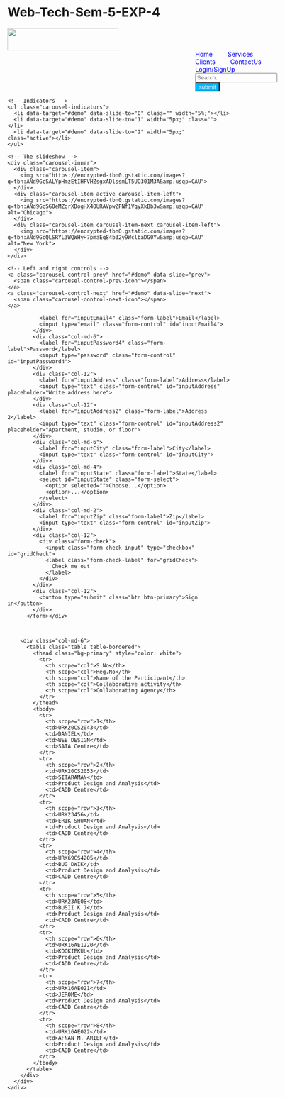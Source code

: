 # Web-Tech-Sem-5-EXP-4

<!DOCTYPE html>
<html><head>
  <meta name="viewport" content="width=device-width, initial-scale=1">
  <link href="https://cdn.jsdelivr.net/npm/bootstrap@5.1.3/dist/css/bootstrap. min.css" rel="stylesheet">
  <script src="https://cdn.jsdelivr.net/npm/bootstrap@5.1.3/dist/js/bootstrap.b undle.min.js"></script>
  <meta charset="utf-8">
  <meta name="viewport" content="width=device-width, initial-scale=1">
  <link rel="stylesheet" href="https://cdn.jsdelivr.net/npm/bootstrap@4.6.1/dist/css/bootstrap.min.css">
  <script src="https://cdn.jsdelivr.net/npm/jquery@3.6.0/dist/jquery.slim.min.js"></script>
  <script src="https://cdn.jsdelivr.net/npm/popper.js@1.16.1/dist/umd/popper.min.js"></script>
  <script src="https://cdn.jsdelivr.net/npm/bootstrap@4.6.1/dist/js/bootstrap.bundle.min.js"></script>
  <style>
   ul li {
        display: inline-block;
        word-spacing: 30px;
        padding-left: 400px;

       
      }
      .carousel-inner img {
    width: 100%;
    height: 500px;
  }
   .reg{
    border:2px solid blue;
    /* width: 50%;
    padding: 10px;  */
  }
    /* .table{
    width:50%;
    height: 50%px;
    float:right;
    margin-bottom: 600px;
  }  */
 
 
 
  </style>
</head>
<body>
    <img src="https://encrypted-tbn0.gstatic.com/images?q=tbn:ANd9GcSeuXftADuVvua0OF8j6cLO-edmDAPzO4Q2OA&amp;usqp=CAU" width="250px" height="50px" style="float: left;">
  <nav>

<nav>
  <div class="a">
    <ul>
        <li style="color:blue;">Home Services Clients ContactUs Login/SignUp <input type="text" placeholder="Search.."><input type="Submit" value="submit" style="background-color:rgb(0, 183, 255) ;color:aliceblue;"></li>
        </ul>
  </div>
</nav>
<div id="demo" class="carousel slide" data-ride="carousel">

    <!-- Indicators -->
    <ul class="carousel-indicators">
      <li data-target="#demo" data-slide-to="0" class="" width="5%;"></li>
      <li data-target="#demo" data-slide-to="1" width="5px;" class=""></li>
      <li data-target="#demo" data-slide-to="2" width="5px;" class="active"></li>
    </ul>
 
    <!-- The slideshow -->
    <div class="carousel-inner">
      <div class="carousel-item">
        <img src="https://encrypted-tbn0.gstatic.com/images?q=tbn:ANd9GcSALYpHmzEtIHFVHZsgxADlssmLT5UO301M3A&amp;usqp=CAU">
      </div>
      <div class="carousel-item active carousel-item-left">
        <img src="https://encrypted-tbn0.gstatic.com/images?q=tbn:ANd9GcSGOeMZqrXDogHX4OURAVpwZFNf1VqyXkBb3w&amp;usqp=CAU" alt="Chicago">
      </div>
      <div class="carousel-item carousel-item-next carousel-item-left">
        <img src="https://encrypted-tbn0.gstatic.com/images?q=tbn:ANd9GcQLSRYL3WQWHyH7pmaEq84b32y9WclbaDG0Yw&amp;usqp=CAU" alt="New York">
      </div>
    </div>
 
    <!-- Left and right controls -->
    <a class="carousel-control-prev" href="#demo" data-slide="prev">
      <span class="carousel-control-prev-icon"></span>
    </a>
    <a class="carousel-control-next" href="#demo" data-slide="next">
      <span class="carousel-control-next-icon"></span>
    </a>
  </div>
 
  <section id="services" class="form-table">
    <div class="container-fluid">
      <div class="row">
        <div class="col-md-6">
          <form class="row g-3 form">
            <div class="col-md-6">
             
              <label for="inputEmail4" class="form-label">Email</label>
              <input type="email" class="form-control" id="inputEmail4">
            </div>
            <div class="col-md-6">
              <label for="inputPassword4" class="form-label">Password</label>
              <input type="password" class="form-control" id="inputPassword4">
            </div>
            <div class="col-12">
              <label for="inputAddress" class="form-label">Address</label>
              <input type="text" class="form-control" id="inputAddress" placeholder="Write address here">
            </div>
            <div class="col-12">
              <label for="inputAddress2" class="form-label">Address 2</label>
              <input type="text" class="form-control" id="inputAddress2" placeholder="Apartment, studio, or floor">
            </div>
            <div class="col-md-6">
              <label for="inputCity" class="form-label">City</label>
              <input type="text" class="form-control" id="inputCity">
            </div>
            <div class="col-md-4">
              <label for="inputState" class="form-label">State</label>
              <select id="inputState" class="form-select">
                <option selected="">Choose...</option>
                <option>...</option>
              </select>
            </div>
            <div class="col-md-2">
              <label for="inputZip" class="form-label">Zip</label>
              <input type="text" class="form-control" id="inputZip">
            </div>
            <div class="col-12">
              <div class="form-check">
                <input class="form-check-input" type="checkbox" id="gridCheck">
                <label class="form-check-label" for="gridCheck">
                  Check me out
                </label>
              </div>
            </div>
            <div class="col-12">
              <button type="submit" class="btn btn-primary">Sign in</button>
            </div>
          </form></div>
         
         
       
        <div class="col-md-6">
          <table class="table table-bordered">
            <thead class="bg-primary" style="color: white">
              <tr>
                <th scope="col">S.No</th>
                <th scope="col">Reg.No</th>
                <th scope="col">Name of the Participant</th>
                <th scope="col">Collaborative activity</th>
                <th scope="col">Collaborating Agency</th>
              </tr>
            </thead>
            <tbody>
              <tr>
                <th scope="row">1</th>
                <td>URK20CS2043</td>
                <td>DANIEL</td>
                <td>WEB DESIGN</td>
                <td>SATA Centre</td>
              </tr>
              <tr>
                <th scope="row">2</th>
                <td>URK20CS2053</td>
                <td>SITARAMAN</td>
                <td>Product Design and Analysis</td>
                <td>CADD Centre</td>
              </tr>
              <tr>
                <th scope="row">3</th>
                <td>URK23456</td>
                <td>ERIK SHUAN</td>
                <td>Product Design and Analysis</td>
                <td>CADD Centre</td>
              </tr>
              <tr>
                <th scope="row">4</th>
                <td>URK69CS4205</td>
                <td>BUG DWIK</td>
                <td>Product Design and Analysis</td>
                <td>CADD Centre</td>
              </tr>
              <tr>
                <th scope="row">5</th>
                <td>URK23AE08</td>
                <td>BUSII K J</td>
                <td>Product Design and Analysis</td>
                <td>CADD Centre</td>
              </tr>
              <tr>
                <th scope="row">6</th>
                <td>URK16AE1220</td>
                <td>KOOKIEKUL</td>
                <td>Product Design and Analysis</td>
                <td>CADD Centre</td>
              </tr>
              <tr>
                <th scope="row">7</th>
                <td>URK16AE021</td>
                <td>JEROME</td>
                <td>Product Design and Analysis</td>
                <td>CADD Centre</td>
              </tr>
              <tr>
                <th scope="row">8</th>
                <td>URK16AE022</td>
                <td>AFNAN M. ARIEF</td>
                <td>Product Design and Analysis</td>
                <td>CADD Centre</td>
              </tr>
            </tbody>
          </table>
        </div>
      </div>
    </div>
  </section>

  <!-- Popper JS -->
  <script src="https://cdn.jsdelivr.net/npm/@popperjs/core@2.11.5/dist/umd/popper.min.js" integrity="sha384-Xe+8cL9oJa6tN/veChSP7q+mnSPaj5Bcu9mPX5F5xIGE0DVittaqT5lorf0EI7Vk" crossorigin="anonymous"></script>

  <!-- Bootstrap JS -->
  <script src="https://cdn.jsdelivr.net/npm/bootstrap@5.2.0/dist/js/bootstrap.min.js" integrity="sha384-ODmDIVzN+pFdexxHEHFBQH3/9/vQ9uori45z4JjnFsRydbmQbmL5t1tQ0culUzyK" crossorigin="anonymous"></script>
  <!-- <div class="bottom">

  <div class="reg">
    <div class="container-fluid">
      <h5 style=" color:rgba(0, 255, 255, 0.774); text-align:center">Registration Form</h5>
      <form class="form-inline">
        <label class="mb-6 p-2">Email</label>
        <input type="email" class="form-control mb-2">
        <label class="mb-6 p-2">password</label>
        <input type="password" class="form-control mb-2">
      </div>
          <label class="mb-2">Adress</label>
          <input type="text" class="form-control mb-2" placeholder="Enter your Address">
          <label class="mb-2">Adress 2</label>
          <input type="text" class="form-control mb-2" placeholder="Enter your Address">
          <div class="form-inline">
            <label class="mb-3 p-2">city</label>
            <input type="text" >
            <label class="mb-2 p-3">Zip</label>
            <input type="number">
          </div>
          <input type="checkbox">Check me out</input><br><br>
          <input type="submit" class="btn btn-primary mb-2" value="submit">
        </form>
     
     
        </div>
        <table class="table table-bordered">
          <th>
            <tr class ="bg-primary text-white">
              <th>S.no</th>
              <th>Reg.no</th>
              <th>Name of the participant</th>
              <th>Collabarative activity</th>
              <th>Collaborating Agency</th>
            </tr>
          </th>
          <tr>
            <td>1</td>
            <td>UR16AE001</td>
            <td>ANIT ANU JOHN</td>
            <td>Product design and analysit</td>
            <td>CABB Center</td>
          </tr>
          <tr>
            <td>2</td>
            <td>UR16AE011</td>
            <td>VASANTHA</td>
            <td>Product design and analysit</td>
            <td>CABB Center</td>
          </tr>
          <tr>
            <td>3</td>
            <td>UR16AE003</td>
            <td>ABIJITH</td>
            <td>Product design and analysit</td>
            <td>CABB Center</td>
          </tr>
          <tr>
            <td>4</td>
            <td>UR16AE005</td>
            <td>JEBIN JOHN</td>
            <td>Product design and analysit</td>
            <td>CABB Center</td>
          </tr>
          <tr>
            <td>5</td>
            <td>UR16AE012</td>
            <td>JOSHI K</td>
            <td>Product design and analysit</td>
            <td>CABB Center</td>
          </tr>
          <tr>
            <td>6</td>
            <td>UR16AE021</td>
            <td>J B GOKUL</td>
            <td>Product design and analysit</td>
            <td>CABB Center</td>
          </tr>
          <tr>
            <td>7</td>
            <td>UR16AE051</td>
            <td>JEROME</td>
            <td>Product design and analysit</td>
            <td>CABB Center</td>
          </tr>
          <tr>
            <td>8</td>
            <td>UR16AE056</td>
            <td>AFNAN M. ARIEF</td>
            <td>Product design and analysit</td>
            <td>CABB Center</td>
          </tr>

        </table>
       
   
  </div>
 
                 
                 
   -->
 

</nav></body></html>
